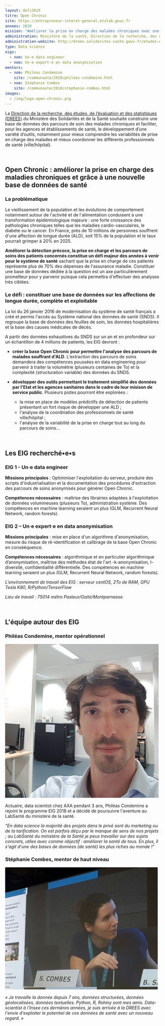 ```yaml
---
layout: defi2019
titre: Open Chronic
site: https://entrepreneur-interet-general.etalab.gouv.fr
annees: 2019
mission: "Améliorer la prise en charge des malades chroniques avec une nouvelle base de données de santé"
administration: Ministère de la santé, Direction de la recherche, des études, de l’évaluation et des statistiques
administration-website: http://drees.solidarites-sante.gouv.fr/etudes-et-statistiques/la-drees/
type: Data science
eigs:
  - nom: Un·e data engineer
  - nom: Un·e expert·e en data anonymisation
mentors: 
  - nom: Philéas Condemine
    site: /communaute/2018/phileas-condemine.html
  - nom: Stéphanie Combes
    site: /communaute/2018/stephanie-combes.html
images: 
  - /img/logo-open-chronic.png
---
```


La [Direction de la recherche, des études, de l’évaluation et des
statistiques (DREES)](http://drees.solidarites-sante.gouv.fr/etudes-et-statistiques/la-drees/) 
du Ministère des Solidarités et de la Santé 
souhaite construire une base de données des parcours de soin des 
malades chroniques et faciliter, pour les agences et établissements
de santé, le développement d’une variété d’outils, notamment pour 
mieux comprendre les variabilités de prise en charge des malades et 
mieux coordonner les différents professionnels de santé (ville/hôpital).

<br/>

## Open Chronic : améliorer la prise en charge des maladies chroniques et grâce à une nouvelle base de données de santé

### La problématique

Le vieillissement de la population et les évolutions de comportement notamment autour de l'activité et de l'alimentation conduisent à une transformation épidémiologique majeure : une forte croissance des pathologies chroniques telles que les maladies cardio-vasculaires, le diabète ou le cancer. 
En France, près de 10 millions de personnes souffrent d'une affection de longue durée (ALD), soit 15% de la population et le taux pourrait grimper à 20% en 2025. 

 **Améliorer la détection précoce, la prise en charge et les parcours de soins des patients concernés constitue un défi majeur des années à venir pour le système de santé** sachant que la prise en charge de ces patients représente plus de 70% des dépenses de l'assurance maladie. Constituer une base de données dédiée à la question est un axe particulièrement prometteur pour y parvenir puisque cela permettra d'effectuer des analyses très ciblées.

### Le défi : constituer une base de données sur les affections de longue durée, complète et exploitable

La loi du 26 janvier 2016 de modernisation du système de santé français a créé et permis l'accès au Système national des données de santé (SNDS). Il regroupe la base de données des feuilles de soin, les données hospitalières et la base des causes médicales de décès. 

A partir des données exhaustives du SNDS sur un an et en profondeur sur un échantillon de 4 millions de patients, les EIG devront :

* **créer la base Open Chronic pour permettre l'analyse des parcours de malades souffrant d'ALD**. L'extraction des parcours de soins demandera des compétences poussées en data engineering pour parvenir à traiter la volumétrie (plusieurs centaines de To) et la complexité (structuration variable) des données du SNDS. 

* **développer des outils permettant le traitement simplifié des données par l'Etat et les agences sanitaires dans le cadre de leur misison de service public**. Plusieurs pistes pourront être explorées :
   - la mise en place de modèles prédictifs de détection de patients présentant un fort risque de développer une ALD ;
   - l'analyse de la coordination des professionnels de santé ville/hôpital ;
   - l'analyse de la variabilité de la prise en charge tout au long du parcours de soins...

<br/>

## Les EIG recherché•e•s 

### EIG 1 - Un·e data engineer

**Missions principales** : Optimmiser l'exploitation du serveur, produire des scripts d'industrialisation et la documentation des procédures d'extraction des parcours de soins anonymisés pour générer Open Chronic.

**Compétences nécessaires** : maîtrise des librairies adaptées à l'exploitation de données volumineuses (plusieurs To), administration système. Des compétences en machine learning seraient un plus (GLM, Recurrent Neural Network, random forests).

### EIG 2 – Un·e expert·e en data anonymisation

**Missions principales** : mise en place d'un algorithme d'anonymisation, mesure du risque de ré-identification et calibrage de la base Open Chronic en consééquence.

**Compétences nécessaires** : algorithmique et en particulier algorithmique d’anonymisation, maîtrise des méthodes état de l'art -k-anonymisation, l-diversité, confidentialité différentielle.
Des compétences en machine learning seraient un plus (GLM, Recurrent Neural Network, random forests).

_L’environnement de travail des EIG : serveur centOS, 2To de RAM, GPU Tesla K80, R/Python/TensorFlow_

_Lieu de travail : 75014 métro Pasteur/Gaité/Montparnasse._

<br/>

## L'équipe autour des EIG

### Philéas Condemine, mentor opérationnel

![Philéas Condemine](/img/communaute/phileas-condemine.png)

Actuaire, data scientist chez AXA pendant 3 ans, Philéas Condemine a rejoint le programme EIG 2018 et a décidé de poursuivre l'aventure au LabSanté du ministère de la santé.

_"En data science la majorité des projets dans le privé sont du marketing ou de la tarification. On est parfois déçu par le manque de sens de nos projets ; au LabSanté du ministère de la Santé je peux travailler sur des sujets concrets, utiles avec comme objectif : améliorer la santé de tous. En plus, il s'agit d'une des bases de données (de santé) les plus riches au monde !"_ 

### Stéphanie Combes, mentor de haut niveau

![Stéphanie Combes](/img/communaute/photostephaniecombes.png)

_« Je travaille la donnée depuis 7 ans, données structurées, données
géolocalisées, données textuelles. Python, R, Rshiny sont mes amis.
Data-scientist à l'Insee ces dernières années, je suis arrivée à la
DREES avec l'envie d'exploiter le potentiel de ces données de santé
avec un nouveau regard. »_ 

